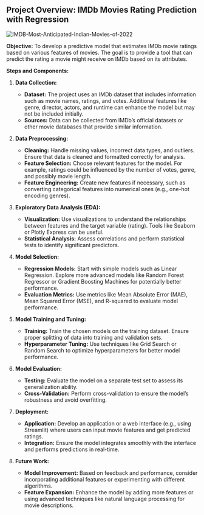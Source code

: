 ## Project Overview: IMDb Movies Rating Prediction with Regression
![IMDB-Most-Anticipated-Indian-Movies-of-2022](https://github.com/user-attachments/assets/a9bcd1bf-1fce-4df6-901c-0767211ee0b4)


**Objective:**
To develop a predictive model that estimates IMDb movie ratings based on various features of movies. The goal is to provide a tool that can predict the rating a movie might receive on IMDb based on its attributes.

**Steps and Components:**

1. **Data Collection:**
   - **Dataset:** The project uses an IMDb dataset that includes information such as movie names, ratings, and votes. Additional features like genre, director, actors, and runtime can enhance the model but may not be included initially.
   - **Sources:** Data can be collected from IMDb’s official datasets or other movie databases that provide similar information.

2. **Data Preprocessing:**
   - **Cleaning:** Handle missing values, incorrect data types, and outliers. Ensure that data is cleaned and formatted correctly for analysis.
   - **Feature Selection:** Choose relevant features for the model. For example, ratings could be influenced by the number of votes, genre, and possibly movie length.
   - **Feature Engineering:** Create new features if necessary, such as converting categorical features into numerical ones (e.g., one-hot encoding genres).

3. **Exploratory Data Analysis (EDA):**
   - **Visualization:** Use visualizations to understand the relationships between features and the target variable (rating). Tools like Seaborn or Plotly Express can be useful.
   - **Statistical Analysis:** Assess correlations and perform statistical tests to identify significant predictors.

4. **Model Selection:**
   - **Regression Models:** Start with simple models such as Linear Regression. Explore more advanced models like Random Forest Regressor or Gradient Boosting Machines for potentially better performance.
   - **Evaluation Metrics:** Use metrics like Mean Absolute Error (MAE), Mean Squared Error (MSE), and R-squared to evaluate model performance.

5. **Model Training and Tuning:**
   - **Training:** Train the chosen models on the training dataset. Ensure proper splitting of data into training and validation sets.
   - **Hyperparameter Tuning:** Use techniques like Grid Search or Random Search to optimize hyperparameters for better model performance.

6. **Model Evaluation:**
   - **Testing:** Evaluate the model on a separate test set to assess its generalization ability.
   - **Cross-Validation:** Perform cross-validation to ensure the model’s robustness and avoid overfitting.

7. **Deployment:**
   - **Application:** Develop an application or a web interface (e.g., using Streamlit) where users can input movie features and get predicted ratings.
   - **Integration:** Ensure the model integrates smoothly with the interface and performs predictions in real-time.


9. **Future Work:**
   - **Model Improvement:** Based on feedback and performance, consider incorporating additional features or experimenting with different algorithms.
   - **Feature Expansion:** Enhance the model by adding more features or using advanced techniques like natural language processing for movie descriptions.
